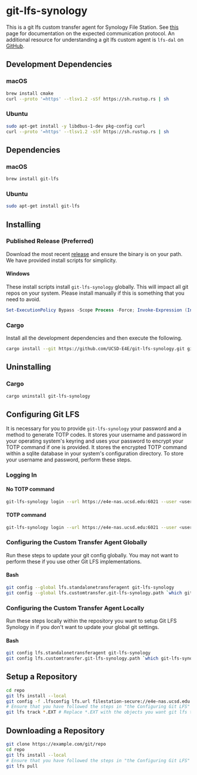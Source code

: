 # git-lfs-synology
This is a git lfs custom transfer agent for Synology File Station.  See [this](https://github.com/git-lfs/git-lfs/blob/main/docs/custom-transfers.md) page for documentation on the expected communication protocol. An additional resource for understanding a git lfs custom agent is `lfs-dal` on [GitHub](https://github.com/regen100/lfs-dal).

## Development Dependencies

### macOS
```bash
brew install cmake
curl --proto '=https' --tlsv1.2 -sSf https://sh.rustup.rs | sh
```

### Ubuntu
```bash
sudo apt-get install -y libdbus-1-dev pkg-config curl
curl --proto '=https' --tlsv1.2 -sSf https://sh.rustup.rs | sh
```

## Dependencies

### macOS
```bash
brew install git-lfs
```

### Ubuntu
```bash
sudo apt-get install git-lfs
```

## Installing

### Published Release (Preferred)
Download the most recent [release](https://github.com/UCSD-E4E/git-lfs-synology/releases) and ensure the binary is on your path. We have provided install scripts for simplicity.

#### Windows
These install scripts install `git-lfs-synology` globally. This will impact all git repos on your system. Please install manually if this is something that you need to avoid.

```powershell
Set-ExecutionPolicy Bypass -Scope Process -Force; Invoke-Expression (Invoke-WebRequest https://raw.githubusercontent.com/UCSD-E4E/git-lfs-synology/refs/heads/main/scripts/install.ps1?bust=$((Get-Date).Ticks)).Content; Invoke-InstallScript
```

### Cargo
Install all the development dependencies and then execute the following.
```bash
cargo install --git https://github.com/UCSD-E4E/git-lfs-synology.git git-lfs-synology
```

## Uninstalling

### Cargo
```bash
cargo uninstall git-lfs-synology
```

## Configuring Git LFS
It is necessary for you to provide `git-lfs-synology` your password and a method to generate TOTP codes. It stores your username and password in your operating system's keyring and uses your password to encrypt your TOTP command if one is provided. It stores the encrypted TOTP command within a sqlite database in your system's configuration directory. To store your username and password, perform these steps.

### Logging In

#### No TOTP command
```bash
git-lfs-synology login --url https://e4e-nas.ucsd.edu:6021 --user <username> # Ensure you update your username
```

#### TOTP command
```bash
git-lfs-synology login --url https://e4e-nas.ucsd.edu:6021 --user <username> --totp-command "<totp_command>" # Ensure you update your username and totp command
```

### Configuring the Custom Transfer Agent Globally
Run these steps to update your git config globally.  You may not want to perform these if you use other Git LFS implementations.

#### Bash
```bash
git config --global lfs.standalonetransferagent git-lfs-synology
git config --global lfs.customtransfer.git-lfs-synology.path `which git-lfs-synology`
```

### Configuring the Custom Transfer Agent Locally
Run these steps locally within the repository you want to setup Git LFS Synology in if you don't want to update your global git settings.

#### Bash
```bash
git config lfs.standalonetransferagent git-lfs-synology
git config lfs.customtransfer.git-lfs-synology.path `which git-lfs-synology`
```

## Setup a Repository
```bash
cd repo
git lfs install --local
git config -f .lfsconfig lfs.url filestation-secure://e4e-nas.ucsd.edu:6021/<share-name>/git-lfs/<repo-name> # Ensure that you update <share-name> and <repo-name>.
# Ensure that you have followed the steps in "the Configuring Git LFS" section.
git lfs track *.EXT # Replace *.EXT with the objects you want git lfs to track.
```

## Downloading a Repository
```bash
git clone https://example.com/git/repo
cd repo
git lfs install --local
# Ensure that you have followed the steps in "the Configuring Git LFS" section.
git lfs pull
```